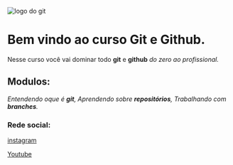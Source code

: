 ![logo do git](https://sujeitoprogramador.com/wp-content/uploads/2021/04/gitimage.png)
# Bem vindo ao curso Git e Github.
Nesse curso você vai dominar todo **git** e **github** _do zero ao profissional._

## Modulos:
_Entendendo oque é **git**, Aprendendo sobre **repositórios**, Trabalhando com **branches**._

### Rede social:
[instagram](https://instagram.com/sujeitoprogramador)

[Youtube](https://youtube.com/sujeitoprogramador)